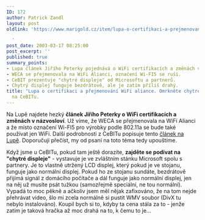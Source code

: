 ```yaml
---
ID: 172
author: Patrick Zandl
layout: post
oldlink: 'https://www.marigold.cz/item/lupa-o-certifikaci-a-prejmenovani-wifi-aliance-omrknete-chytre-displeje-na-cebitu

  '
post_date: 2003-03-17 08:25:00
post_excerpt: ''
published: true
summary_points:
- Lupa článek Jiřího Peterky pojednává o WiFi certifikacích a změnách v názvosloví.
- WECA se přejmenovala na WiFi Alianci, označení Wi-FI5 se ruší.
- CeBIT prezentuje "chytré displeje" od Microsoftu a partnerů.
- Chytrý displej funguje bezdrátově, ale je zatím příliš drahý.
title: "Lupa o certifikaci a přejmenování WiFi aliance. Omrkněte chytré displeje"
  na CeBITu.
---
```


<p>
Na Lupě najdete hezký <STRONG>článek Jiřího Peterky o WiFi certifikacích a změnách v názvosloví</STRONG>. Už víme, že WECA se přejmenovala na WiFi Alianci a že místo označení Wi-FI5 pro výrobky podle 802.11a se bude také používat jen WiFi. Další podrobnosti z CeBITu popisuje tento <A href="http://www.lupa.cz/clanek.php3?show=2752" target=_blank>článek na Lupě</A>. Doporučuji přečíst, my od psaní na toto téma tedy upouštíme. </p>

<p>
Když jsme u CeBITu, pokud tam ještě dorazíte, <STRONG>zajděte se podívat na "chytré displeje"</STRONG> - vystavuje je ve zvláštním stánku Microsoft spolu s partnery. Je to vlastně utržený LCD displej, který pokud je ve stojanu, funguje jako normální displej. Pokud ho ze stojanu sundáte, bezdrátově přijímá signál z domácího počítače a dál funguje jako normální displej, jen na něj už musíte psát tužkou (samozřejmě speciální, ne tou normální). Vypadá to moc pěkně a ačkoliv jsem měl nějak zafixováno, že na tom nejde přehrávat video, šlo mi zcela normálně si pustit WMV soubor (DivX tu nebylo instalováno). Koupil bych si to, kdyby ta cena stála za to - jenže zatím je taková hračka až moc drahá na to, k čemu to je...</p>